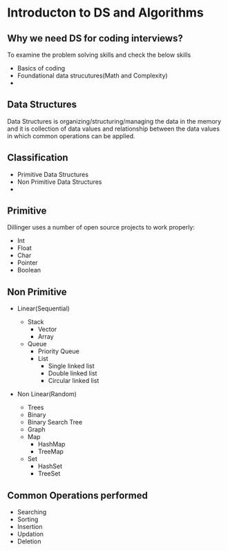 # Introducton to DS and Algorithms
## Why we need DS for coding interviews?
To examine the problem solving skills and check the below skills

- Basics of coding 
- Foundational data strucutures(Math and Complexity)
- 

## Data Structures

Data Structures is organizing/structuring/managing the data in the memory and it is collection of data values and relationship between the data values in which common operations can be applied. 

## Classification

- Primitive Data Structures
- Non Primitive Data Structures
- 

## Primitive

Dillinger uses a number of open source projects to work properly:

- Int
- Float
- Char
- Pointer
- Boolean

## Non Primitive

-  Linear(Sequential)
	- Stack
		- Vector
		- Array
	- Queue
		- Priority Queue
		- List
			- Single linked list
			- Double linked list
			- Circular linked list
	
	

- Non Linear(Random)
	- Trees 
	- Binary 
	- Binary Search Tree
	- Graph
	- Map
		- HashMap
		- TreeMap
	- Set
		- HashSet
		- TreeSet

## Common Operations performed

- Searching
- Sorting
- Insertion
- Updation
- Deletion